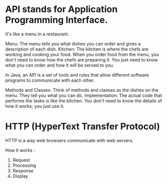 # API stands for Application Programming Interface. #

It's like a menu in a restaurant.

Menu: The menu tells you what dishes you can order and gives a description of each dish.
Kitchen: The kitchen is where the chefs are working and cooking your food.
When you order food from the menu, you don't need to know how the chefs are preparing it. You just need to know what you can order and how it will be served to you.

In Java, an API is a set of tools and rules that allow different software programs to communicate with each other.

Methods and Classes: Think of methods and classes as the dishes on the menu. They tell you what you can do.
Implementation: The actual code that performs the tasks is like the kitchen. You don't need to know the details of how it works; you just use it. 

# HTTP (HyperText Transfer Protocol) # 

HTTP is a way web browsers communicate with web servers. 

How it works : 
1. Request
2. Processing
3. Response
4. Display

